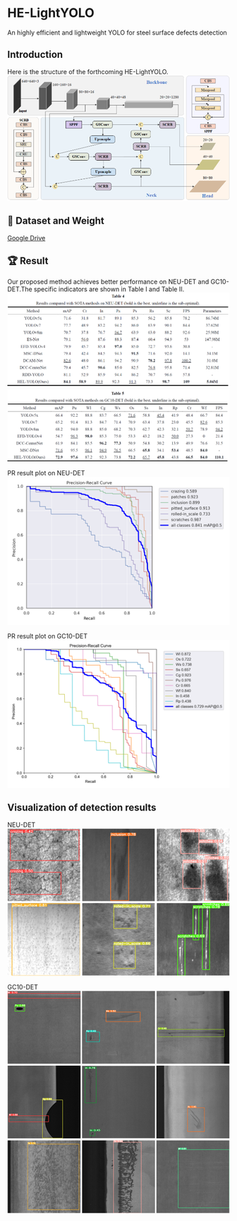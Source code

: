 # HE-LightYOLO
An highly efficient and lightweight YOLO for steel surface defects detection

## Introduction
Here is the structure of the forthcoming HE-LightYOLO.
<img src="assets/HEL-YOLO.png">

## :open_file_folder: Dataset and Weight
[Google Drive](https://drive.google.com/drive/folders/1D2u82IgJvb5dgvbWSDDkixV1URJBTvRZ?usp=drive_link)

## :trophy: Result
Our proposed method achieves better performance on NEU-DET and GC10-DET.The specific indicators are shown in Table I and Table II.
<img src="assets/NEUTable.png">
<img src="assets/GC10Table.png">

PR result plot on NEU-DET
<img src="assets/PR_curve1.png">


PR result plot on GC10-DET
<img src="assets/PR_curve2.png">

## Visualization of detection results

NEU-DET
<img src="assets/NEUTest.png">


GC10-DET
<img src="assets/GCTest.png">
